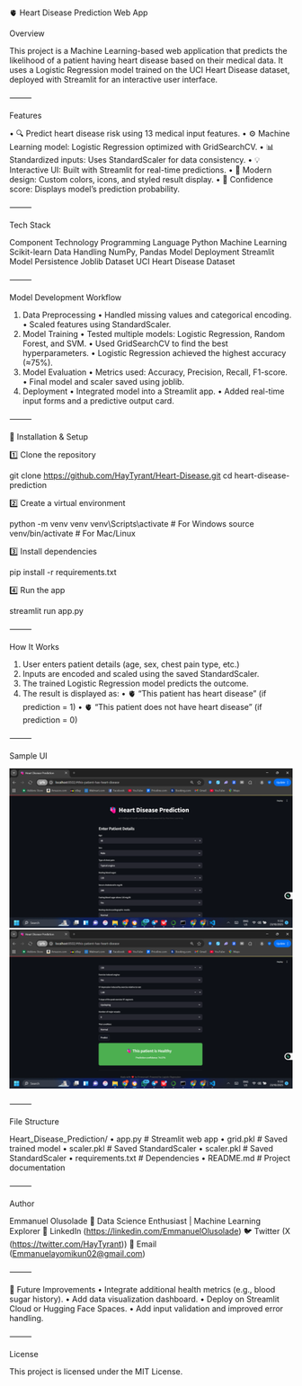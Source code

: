 🫀 Heart Disease Prediction Web App

Overview

This project is a Machine Learning-based web application that predicts the likelihood of a patient having heart disease based on their medical data.
It uses a Logistic Regression model trained on the UCI Heart Disease dataset, deployed with Streamlit for an interactive user interface.

⸻

Features

 • 🔍 Predict heart disease risk using 13 medical input features.
 • ⚙️ Machine Learning model: Logistic Regression optimized with GridSearchCV.
 • 📊 Standardized inputs: Uses StandardScaler for data consistency.
 • 💡 Interactive UI: Built with Streamlit for real-time predictions.
 • 🎨 Modern design: Custom colors, icons, and styled result display.
 • 💬 Confidence score: Displays model’s prediction probability.

⸻

Tech Stack

Component Technology
Programming Language Python
Machine Learning Scikit-learn
Data Handling NumPy, Pandas
Model Deployment Streamlit
Model Persistence Joblib
Dataset UCI Heart Disease Dataset


⸻

Model Development Workflow
 1. Data Preprocessing
 • Handled missing values and categorical encoding.
 • Scaled features using StandardScaler.
 2. Model Training
 • Tested multiple models: Logistic Regression, Random Forest, and SVM.
 • Used GridSearchCV to find the best hyperparameters.
 • Logistic Regression achieved the highest accuracy (≈75%).
 3. Model Evaluation
 • Metrics used: Accuracy, Precision, Recall, F1-score.
 • Final model and scaler saved using joblib.
 4. Deployment
 • Integrated model into a Streamlit app.
 • Added real-time input forms and a predictive output card.

⸻

🧰 Installation & Setup

1️⃣ Clone the repository

git clone https://github.com/HayTyrant/Heart-Disease.git
cd heart-disease-prediction

2️⃣ Create a virtual environment

python -m venv venv
venv\Scripts\activate    # For Windows
source venv/bin/activate # For Mac/Linux

3️⃣ Install dependencies

pip install -r requirements.txt

4️⃣ Run the app

streamlit run app.py


⸻

How It Works
 1. User enters patient details (age, sex, chest pain type, etc.)
 2. Inputs are encoded and scaled using the saved StandardScaler.
 3. The trained Logistic Regression model predicts the outcome.
 4. The result is displayed as:
 • 🫀 “This patient has heart disease” (if prediction = 1)
 • 🫀 “This patient does not have heart disease” (if prediction = 0)

⸻

Sample UI

![App Screenshot](app_preview1.png)
![App Screenshot](app_preview2.png)



⸻

File Structure


Heart_Disease_Prediction/
• app.py                     # Streamlit web app
• grid.pkl                   # Saved trained model
• scaler.pkl                 # Saved StandardScaler
• scaler.pkl                 # Saved StandardScaler
• requirements.txt           # Dependencies
• README.md                  # Project documentation


⸻

Author

Emmanuel Olusolade
📍 Data Science Enthusiast | Machine Learning Explorer
💼 LinkedIn (https://linkedin.com/EmmanuelOlusolade)
🐦 Twitter (X (https://twitter.com/HayTyrant))
📧 Email (Emmanuelayomikun02@gmail.com)

⸻

🏁 Future Improvements
 •  Integrate additional health metrics (e.g., blood sugar history).
 •  Add data visualization dashboard.
 •  Deploy on Streamlit Cloud or Hugging Face Spaces.
 •  Add input validation and improved error handling.

⸻

License

This project is licensed under the MIT License.


